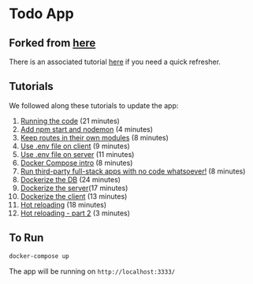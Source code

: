 # Todo App

## Forked from [here](https://github.com/l0609890/pern-todo-app)

There is an associated tutorial [here](https://www.youtube.com/watch?v=ldYcgPKEZC8) if you need a quick refresher.

## Tutorials

We followed along these tutorials to update the app:
1. [Running the code](https://www.loom.com/share/0cd5a64678ab4f658d0349ed525d938f) (21 minutes)
2. [Add npm start and nodemon](https://www.loom.com/share/969312b303aa4ac6b065405db66bcb7a) (4 minutes)
3. [Keep routes in their own modules](https://www.loom.com/share/1600efbc5e104ce9b721111c3cebfdb6) (8 minutes)
4. [Use .env file on client](https://www.loom.com/share/e2e2b00723684d449a22d2655408ccf6) (9 minutes)
5. [Use .env file on server](https://www.loom.com/share/04c8cc9ee5b445c1a2d9de0eb5a3a259) (11 minutes)
6. [Docker Compose intro](https://www.loom.com/share/293c71810f4b4fa586264355ebab2561) (8 minutes)
7. [Run third-party full-stack apps with no code whatsoever!](https://www.loom.com/share/8a13b4ec3e3d4f1c9141453f844e7a4d) (8 minutes)
8. [Dockerize the DB](https://www.loom.com/share/7be11575828b4f83ace43a6173d479b6) (24 minutes)
9. [Dockerize the server](https://www.loom.com/share/0846359cfed14b7dadda3e91a797d1cf)(17 minutes)
10. [Dockerize the client](https://www.loom.com/share/2626f50e765548409a9df1d1ff26b18f) (13 minutes)
11. [Hot reloading](https://www.loom.com/share/371aa8617f694dbaaa5830da003617b5) (18 minutes)
12. [Hot reloading - part 2](https://www.loom.com/share/103597196a3e43d4817b7914630d244c) (3 minutes)

## To Run

```zsh
docker-compose up
```

The app will be running on `http://localhost:3333/`
